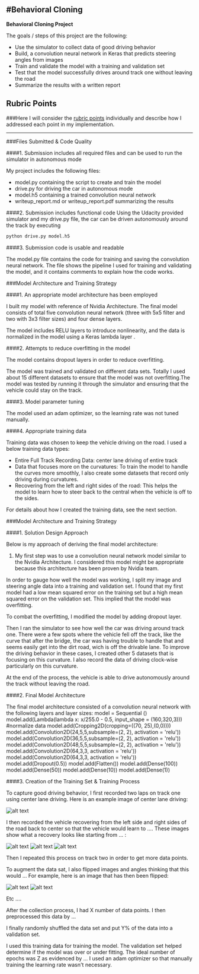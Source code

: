 #**Behavioral Cloning** 
---

**Behavioral Cloning Project**

The goals / steps of this project are the following:
* Use the simulator to collect data of good driving behavior
* Build, a convolution neural network in Keras that predicts steering angles from images
* Train and validate the model with a training and validation set
* Test that the model successfully drives around track one without leaving the road
* Summarize the results with a written report


[//]: # (Image References)

[image1]: ./examples/placeholder.png "Model Visualization"
[image2]: ./examples/placeholder.png "Grayscaling"
[image3]: ./examples/placeholder_small.png "Recovery Image"
[image4]: ./examples/placeholder_small.png "Recovery Image"
[image5]: ./examples/placeholder_small.png "Recovery Image"
[image6]: ./examples/placeholder_small.png "Normal Image"
[image7]: ./examples/placeholder_small.png "Flipped Image"

## Rubric Points
###Here I will consider the [rubric points](https://review.udacity.com/#!/rubrics/432/view) individually and describe how I addressed each point in my implementation.  

---
###Files Submitted & Code Quality

####1. Submission includes all required files and can be used to run the simulator in autonomous mode

My project includes the following files:
* model.py containing the script to create and train the model
* drive.py for driving the car in autonomous mode
* model.h5 containing a trained convolution neural network 
* writeup_report.md or writeup_report.pdf summarizing the results

####2. Submission includes functional code
Using the Udacity provided simulator and my drive.py file, the car can be driven autonomously around the track by executing 
```sh
python drive.py model.h5
```

####3. Submission code is usable and readable

The model.py file contains the code for training and saving the convolution neural network. The file shows the pipeline I used for training and validating the model, and it contains comments to explain how the code works.

###Model Architecture and Training Strategy

####1. An appropriate model architecture has been employed

I built my model with reference of Nvidia Architecture. The final model consists of total five convolution neural network (three with 5x5 filter and two with 3x3 filter sizes) and four dense layers.

The model includes RELU layers to introduce nonlinearity, and the data is normalized in the model using a Keras lambda layer . 

####2. Attempts to reduce overfitting in the model

The model contains dropout layers in order to reduce overfitting. 

The model was trained and validated on different data sets. Totally I used about 15 different datasets to ensure that the model was not overfitting.The model was tested by running it through the simulator and ensuring that the vehicle could stay on the track.

####3. Model parameter tuning

The model used an adam optimizer, so the learning rate was not tuned manually.

####4. Appropriate training data

Training data was chosen to keep the vehicle driving on the road. I used a below training data types:
- Entire Full Track Recording Data: center lane driving of entire track
- Data that focuses more on the curvatures: To train the model to handle the curves more smoothly, I also create some datasets that record only driving during curvatures.  
- Recovering from the left and right sides of the road: This helps the model to learn how to steer back to the central when the vehicle is off to the sides.

For details about how I created the training data, see the next section. 

###Model Architecture and Training Strategy

####1. Solution Design Approach

Below is my approach of deriving the final model architecture:

1. My first step was to use a convolution neural network model similar to the Nvidia Architecture. I considered this model might be appropriate because this architecture has been proven by Nvidia team.

In order to gauge how well the model was working, I split my image and steering angle data into a training and validation set. I found that my first model had a low mean squared error on the training set but a high mean squared error on the validation set. This implied that the model was overfitting. 

To combat the overfitting, I modified the model by adding dropout layer.

Then I ran the simulator to see how well the car was driving around track one. There were a few spots where the vehicle fell off the track, like the curve that after the bridge, the car was having trouble to handle that and seems easily get into the dirt road, wich is off the drivable lane. To improve the driving behavior in these cases, I created other 5 datasets that is focusing on this curvature. I also record the data of driving clock-wise particularly on this curvature.  

At the end of the process, the vehicle is able to drive autonomously around the track without leaving the road.

####2. Final Model Architecture

The final model architecture consisted of a convolution neural network with the following layers and layer sizes:
model = Sequential ()
model.add(Lambda(lambda x: x/255.0 - 0.5, input_shape = (160,320,3))) #normalize data
model.add(Cropping2D(cropping=((70, 25),(0,0))))
model.add(Convolution2D(24,5,5,subsample=(2, 2), activation = 'relu'))
model.add(Convolution2D(36,5,5,subsample=(2, 2), activation = 'relu'))
model.add(Convolution2D(48,5,5,subsample=(2, 2), activation = 'relu'))
model.add(Convolution2D(64,3,3, activation = 'relu'))
model.add(Convolution2D(64,3,3, activation = 'relu'))
model.add(Dropout(0.5))
model.add(Flatten())
model.add(Dense(100))
model.add(Dense(50))
model.add(Dense(10))
model.add(Dense(1))


####3. Creation of the Training Set & Training Process

To capture good driving behavior, I first recorded two laps on track one using center lane driving. Here is an example image of center lane driving:

![alt text][image2]

I then recorded the vehicle recovering from the left side and right sides of the road back to center so that the vehicle would learn to .... These images show what a recovery looks like starting from ... :

![alt text][image3]
![alt text][image4]
![alt text][image5]

Then I repeated this process on track two in order to get more data points.

To augment the data sat, I also flipped images and angles thinking that this would ... For example, here is an image that has then been flipped:

![alt text][image6]
![alt text][image7]

Etc ....

After the collection process, I had X number of data points. I then preprocessed this data by ...


I finally randomly shuffled the data set and put Y% of the data into a validation set. 

I used this training data for training the model. The validation set helped determine if the model was over or under fitting. The ideal number of epochs was Z as evidenced by ... I used an adam optimizer so that manually training the learning rate wasn't necessary.

